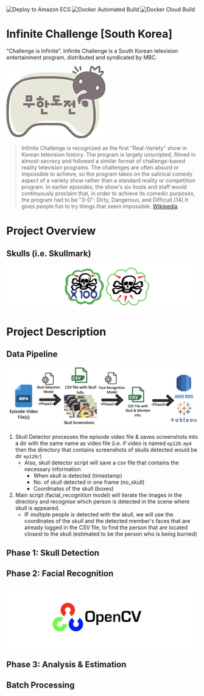 ![Deploy to Amazon ECS](https://github.com/nordic96/Infinite_Challenge/workflows/Deploy%20to%20Amazon%20ECS/badge.svg)
![Docker Automated Build](https://img.shields.io/docker/cloud/automated/nordic96/infinite_challenge)
![Docker Cloud Build](https://img.shields.io/docker/cloud/build/nordic96/infinite_challenge)

# Infinite Challenge [South Korea]
"Challenge is Infinite". Infinite Challenge is a South Korean television entertainment program, distributed and syndicated by MBC.

![Image of infinite challenge logo](docs/images/Infinite_Challenge_Logo.jpg)

> Infinite Challenge is recognized as the first "Real-Variety" show in Korean television history. The program is largely unscripted, filmed in almost-secrecy and followed a similar format of challenge-based reality television programs. The challenges are often absurd or impossible to achieve, so the program takes on the satirical comedy aspect of a variety show rather than a standard reality or competition program. In earlier episodes, the show's six hosts and staff would continuously proclaim that, in order to achieve its comedic purposes, the program had to be "3-D": Dirty, Dangerous, and Difficult.[14] It gives people fun to try things that seem impossible.
[Wikipedia](https://en.wikipedia.org/wiki/Infinite_Challenge)

# Project Overview
## Skulls (i.e. Skullmark)
![img_skulls](docs/images/skulls.png)

# Project Description
## Data Pipeline
![img_datapipeline](docs/images/data_pipeline_2.png)
   1. Skull Detector processes the episode video file & saves screenshots into a dir with the same name as video file (i.e. if video is named `ep120.mp4` then the directory that contains screenshots of skulls detected would be dir `ep120/`)
        * Also, skull detector script will save a csv file that contains the necessary information
            * When skull is detected (timestamp)
            * No. of skull detected in one frame (no_skull)
            * Coordinates of the skull (boxes)
   1. Main script (facial_recognition model) will iterate the images in the directory and recognise which person is detected in the scene where skull is appeared. 
        * IF multiple people is detected with the skull, we will use the coordinates of the skull and the detected member's faces that are already logged in the CSV file, to find the person that are located closest to the skull (estimated to be the person who is being burned)
    
## Phase 1: Skull Detection
## Phase 2: Facial Recognition

![opencvlogo](docs/images/opencv_logo.png)

## Phase 3: Analysis & Estimation
## Batch Processing
